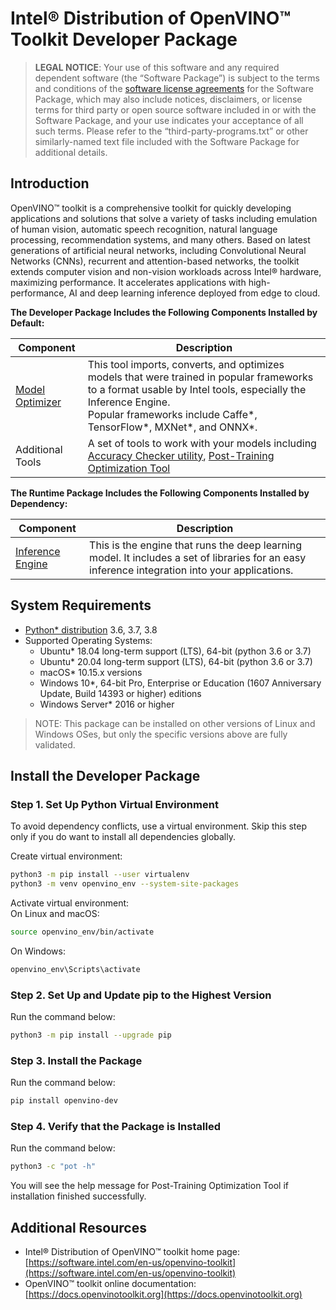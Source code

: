 # Intel® Distribution of OpenVINO™ Toolkit Developer Package 

> **LEGAL NOTICE**: Your use of this software and any required dependent software (the
“Software Package”) is subject to the terms and conditions of the [software license agreements](https://software.intel.com/en-us/license/eula-for-intel-software-development-products) for the Software Package, which may also include notices, disclaimers, or
license terms for third party or open source software included in or with the Software Package, and your use indicates your acceptance of all such terms. Please refer to the “third-party-programs.txt” or other similarly-named text file included with the Software Package for additional details.

## Introduction

OpenVINO™ toolkit is a comprehensive toolkit for quickly developing applications and solutions that solve a variety of tasks including emulation of human vision, automatic speech recognition, natural language processing, recommendation systems, and many others. Based on latest generations of artificial neural networks, including Convolutional Neural Networks (CNNs), recurrent and attention-based networks, the toolkit extends computer vision and non-vision workloads across Intel® hardware, maximizing performance. It accelerates applications with high-performance, AI and deep learning inference deployed from edge to cloud.

**The Developer Package Includes the Following Components Installed by Default:**

| Component                                                                                           | Description                                                                                                                                                                                                                                                                                                   |  
|-----------------------------------------------------------------------------------------------------|---------------------------------------------------------------------------------------------------------------------------------------------------------------------------------------------------------------------------------------------------------------------------------------------------------------|
| [Model Optimizer](https://docs.openvinotoolkit.org/latest/openvino_docs_MO_DG_Deep_Learning_Model_Optimizer_DevGuide.html) | This tool imports, converts, and optimizes models that were trained in popular frameworks to a format usable by Intel tools, especially the Inference Engine. <br>Popular frameworks include Caffe\*, TensorFlow\*, MXNet\*, and ONNX\*.                                                                              |
| Additional Tools                                   | A set of tools to work with your models including [Accuracy Checker utility](https://docs.openvinotoolkit.org/latest/omz_tools_accuracy_checker_README.html), [Post-Training Optimization Tool](https://docs.openvinotoolkit.org/latest/pot_README.html)  |

**The Runtime Package Includes the Following Components Installed by Dependency:**

| Component                                                                                           | Description                                                                                                                                                                                                                                                                                                   |  
|-----------------------------------------------------------------------------------------------------|---------------------------------------------------------------------------------------------------------------------------------------------------------------------------------------------------------------------------------------------------------------------------------------------------------------|
| [Inference Engine](https://pypi.org/project/openvino)               | This is the engine that runs the deep learning model. It includes a set of libraries for an easy inference integration into your applications.                                                                                                                                                                |


## System Requirements

* [Python* distribution](https://www.python.org/) 3.6, 3.7, 3.8
* Supported Operating Systems:
  - Ubuntu* 18.04 long-term support (LTS), 64-bit (python 3.6 or 3.7)
  - Ubuntu* 20.04 long-term support (LTS), 64-bit (python 3.6 or 3.7)
  - macOS* 10.15.x versions
  - Windows 10*, 64-bit Pro, Enterprise or Education (1607 Anniversary Update, Build 14393 or higher) editions
  - Windows Server* 2016 or higher
> NOTE: This package can be installed on other versions of Linux and Windows OSes, but only the specific versions above are fully validated.

## Install the Developer Package

### Step 1. Set Up Python Virtual Environment

To avoid dependency conflicts, use a virtual environment. Skip this
   step only if you do want to install all dependencies globally.

Create virtual environment:
```sh
python3 -m pip install --user virtualenv 
python3 -m venv openvino_env --system-site-packages
```

Activate virtual environment:<br>
On Linux and macOS:
```sh
source openvino_env/bin/activate
```
On Windows:
```sh
openvino_env\Scripts\activate
```

### Step 2. Set Up and Update pip to the Highest Version

Run the command below:
```sh
python3 -m pip install --upgrade pip
```

### Step 3. Install the Package

Run the command below: <br>

   ```sh
   pip install openvino-dev
   ```

### Step 4. Verify that the Package is Installed

Run the command below:
```sh
python3 -c "pot -h"
```
   
You will see the help message for Post-Training Optimization Tool if installation finished successfully.

## Additional Resources

- Intel® Distribution of OpenVINO™ toolkit home page: [https://software.intel.com/en-us/openvino-toolkit](https://software.intel.com/en-us/openvino-toolkit)
- OpenVINO™ toolkit online documentation: [https://docs.openvinotoolkit.org](https://docs.openvinotoolkit.org)


